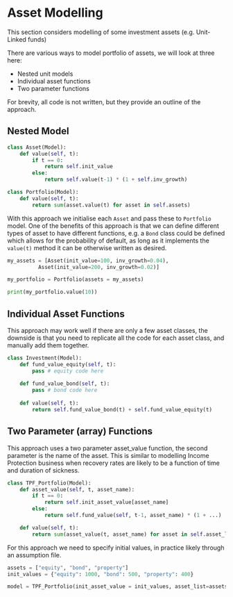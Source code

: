 # Asset Modelling

This section considers modelling of some investment assets (e.g. Unit-Linked funds)

There are various ways to model portfolio of assets, we will look at three here:

 * Nested unit models
 * Individual asset functions
 * Two parameter functions

For brevity, all code is not written, but they provide an outline of the approach.

## Nested Model

```python
class Asset(Model):
	def value(self, t):
		if t == 0:
			return self.init_value
		else:
			return self.value(t-1) * (1 + self.inv_growth)

class Portfolio(Model):
	def value(self, t):
		return sum(asset.value(t) for asset in self.assets)
```

With this approach we initialise each `Asset` and pass these to `Portfolio` model.  One of the benefits of this approach is that we can define different types of asset to have different functions, e.g. a `Bond` class could be defined which allows for the probability of default, as long as it implements the `value(t)` method it can be otherwise written as desired.

```python
my_assets = [Asset(init_value=100, inv_growth=0.04),
		  Asset(init_value=200, inv_growth=0.02)]

my_portfolio = Portfolio(assets = my_assets)

print(my_portfolio.value(10))
```


## Individual Asset Functions

This approach may work well if there are only a few asset classes, the downside is that you need to replicate all the code for each asset class, and manually add them together.

```python
class Investment(Model):
    def fund_value_equity(self, t):
		pass # equity code here
	
	def fund_value_bond(self, t):
		pass # bond code here
		
	def value(self, t):
		return self.fund_value_bond(t) + self.fund_value_equity(t)
```

## Two Parameter (array) Functions

This approach uses a two parameter asset_value function, the second parameter is the name of the asset.  This is similar to modelling Income Protection business when recovery rates are likely to be a function of time and duration of sickness.

```python
class TPF_Portfolio(Model):
	def asset_value(self, t, asset_name):
		if t == 0:
			return self.init_asset_value[asset_name]
		else:
			return self.fund_value(self, t-1, asset_name) * (1 + ...)

	def value(self, t):
		return sum(asset_value(t, asset_name) for asset in self.asset_list)
```

For this approach we need to specify initial values, in practice likely through an assumption file.

```python
assets = ["equity", "bond", "property"]
init_values = {"equity": 1000, "bond": 500, "property": 400}

model = TPF_Portfolio(init_asset_value = init_values, asset_list=assets)
```
